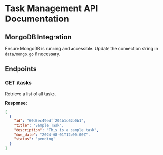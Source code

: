 # Task Management API Documentation

## MongoDB Integration

Ensure MongoDB is running and accessible. Update the connection string in `data/mongo.go` if necessary.

## Endpoints

### GET /tasks
Retrieve a list of all tasks.

**Response:**
```json
[
  {
    "id": "60d5ec49edff204b1c67b0b1",
    "title": "Sample Task",
    "description": "This is a sample task",
    "due_date": "2024-08-01T12:00:00Z",
    "status": "pending"
  }
]

